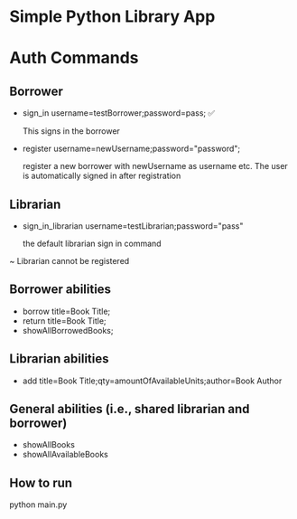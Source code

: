 # Simple Python Library App
# Auth Commands
## Borrower
- sign_in username=testBorrower;password=pass; ✅

  This signs in the borrower
- register username=newUsername;password="password";

  register a new borrower with newUsername as username etc. 
  The user is automatically signed in after registration

## Librarian
- sign_in_librarian username=testLibrarian;password="pass"
  
  the default librarian sign in command

~ Librarian cannot be registered

## Borrower abilities
- borrow title=Book Title;
- return title=Book Title;
- showAllBorrowedBooks;

## Librarian abilities
- add title=Book Title;qty=amountOfAvailableUnits;author=Book Author

## General abilities (i.e., shared librarian and  borrower)
- showAllBooks
- showAllAvailableBooks

## How to run
python main.py